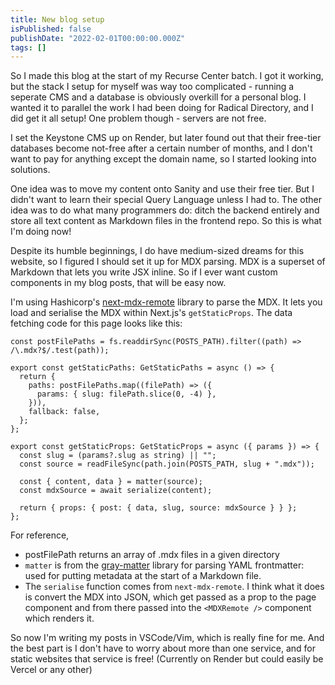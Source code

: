 ```yaml
---
title: New blog setup
isPublished: false
publishDate: "2022-02-01T00:00:00.000Z"
tags: []
---
```


So I made this blog at the start of my Recurse Center batch. I got it working,
but the stack I setup for myself was way too complicated - running a seperate
CMS and a database is obviously overkill for a personal blog. I wanted it to
parallel the work I had been doing for Radical Directory, and I did get it all
setup! One problem though - servers are not free.

I set the Keystone CMS up on Render, but later found out that their free-tier
databases become not-free after a certain number of months, and I don't want to
pay for anything except the domain name, so I started looking into solutions.

One idea was to move my content onto Sanity and use their free tier. But I
didn't want to learn their special Query Language unless I had to. The other
idea was to do what many programmers do: ditch the backend entirely and store
all text content as Markdown files in the frontend repo. So this is what I'm
doing now!

Despite its humble beginnings, I do have medium-sized dreams for this website,
so I figured I should set it up for MDX parsing. MDX is a superset of Markdown
that lets you write JSX inline. So if I ever want custom components in my blog
posts, that will be easy now.

I'm using Hashicorp's
[next-mdx-remote](https://github.com/hashicorp/next-mdx-remote) library to parse
the MDX. It lets you load and serialise the MDX within Next.js's
`getStaticProps`. The data fetching code for this page looks like this:

```
const postFilePaths = fs.readdirSync(POSTS_PATH).filter((path) => /\.mdx?$/.test(path));

export const getStaticPaths: GetStaticPaths = async () => {
  return {
    paths: postFilePaths.map((filePath) => ({
      params: { slug: filePath.slice(0, -4) },
    })),
    fallback: false,
  };
};

export const getStaticProps: GetStaticProps = async ({ params }) => {
  const slug = (params?.slug as string) || "";
  const source = readFileSync(path.join(POSTS_PATH, slug + ".mdx"));

  const { content, data } = matter(source);
  const mdxSource = await serialize(content);

  return { props: { post: { data, slug, source: mdxSource } } };
};
```

For reference,

- postFilePath returns an array of .mdx files in a given directory
- `matter` is from the
  [gray-matter](https://github.com/jonschlinkert/gray-matter) library for
  parsing YAML frontmatter: used for putting metadata at the start of a Markdown
  file.
- The `serialise` function comes from `next-mdx-remote`. I think what it does is
  convert the MDX into JSON, which get passed as a prop to the page component
  and from there passed into the `<MDXRemote />` component which renders it.

So now I'm writing my posts in VSCode/Vim, which is really fine for me. And the
best part is I don't have to worry about more than one service, and for static
websites that service is free! (Currently on Render but could easily be Vercel
or any other)
